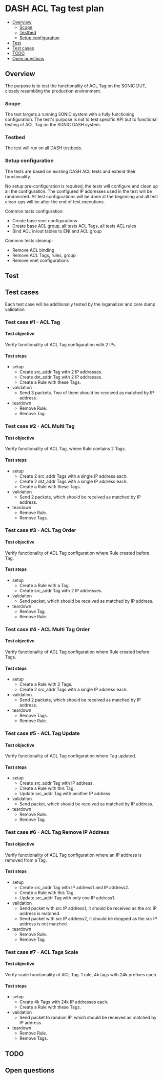 # DASH ACL Tag test plan

* [Overview](#overview)
   * [Scope](#scope)
   * [Testbed](#testbed)
   * [Setup configuration](#setup-configuration)
* [Test](#test)
* [Test cases](#test-cases)
* [TODO](#todo)
* [Open questions](#open-questions)

## Overview
The purpose is to test the functionality of ACL Tag on the SONIC DUT, closely resembling the production environment.

### Scope
The test targets a running SONIC system with a fully functioning configuration. The test's purpose is not to test specific API but to functional testing of ACL Tag on the SONIC DASH system.

### Testbed
The test will run on all DASH testbeds.

### Setup configuration
The tests are based on existing DASH ACL tests and extend their functionality.

No setup pre-configuration is required, the tests will configure and clean up all the configuration.
The configured IP addresses used in the test will be randomized.
All test configurations will be done at the beginning and all test clean-ups will be after the end of test executions.

Common tests configuration:
- Create base vnet configurations
- Create base ACL group, all tests ACL Tags, all tests ACL rules
- Bind ACL in/out tables to ENI and ACL group

Common tests cleanup:
- Remove ACL binding
- Remove ACL Tags, rules, group
- Remove vnet configurations

## Test

## Test cases

Each test case will be additionally tested by the loganalizer and core dump validation.

### Test case \#1 - ACL Tag

#### Test objective

Verify functionality of ACL Tag configuration with 2 IPs.

#### Test steps

- setup
    - Create src_addr Tag with 2 IP addresses.
    - Create dst_addr Tag with 2 IP addresses.
    - Create a Rule with these Tags.
- validation
    - Send 3 packets. Two of them should be received as matched by IP address.
- teardown
    - Remove Rule.
    - Remove Tag.

### Test case \#2 - ACL Multi Tag

#### Test objective

Verify functionality of ACL Tag, where Rule contains 2 Tags.

#### Test steps

- setup
    - Create 2 src_addr Tags with a single IP address each.
    - Create 2 dst_addr Tags with a single IP address each.
    - Create a Rule with these Tags.
- validation
    - Send 2 packets, which should be received as matched by IP address.
- teardown
    - Remove Rule.
    - Remove Tags.

### Test case \#3 - ACL Tag Order

#### Test objective

Verify functionality of ACL Tag configuration where Rule created before Tag.

#### Test steps

- setup
    - Create a Rule with a Tag.
    - Create src_addr Tag with 2 IP addresses.
- validation
    - Send packet, which should be received as matched by IP address.
- teardown
    - Remove Tag.
    - Remove Rule.

### Test case \#4 - ACL Multi Tag Order

#### Test objective

Verify functionality of ACL Tag configuration where Rule created before Tags.

#### Test steps

- setup
    - Create a Rule with 2 Tags.
    - Create 2 src_addr Tags with a single IP address each.
- validation
    - Send 2 packets, which should be received as matched by IP address.
- teardown
    - Remove Tags.
    - Remove Rule.

### Test case \#5 - ACL Tag Update

#### Test objective

Verify functionality of ACL Tag configuration where Tag updated.

#### Test steps

- setup
    - Create src_addr Tag with IP address.
    - Create a Rule with this Tag.
    - Update src_addr Tag with another IP address.
- validation
    - Send packet, which should be received as matched by IP address.
- teardown
    - Remove Rule.
    - Remove Tag.
 
### Test case \#6 - ACL Tag Remove IP Address

#### Test objective

Verify functionality of ACL Tag configuration where an IP address is removed from a Tag.

#### Test steps

- setup
    - Create src_addr Tag with IP address1 and IP address2.
    - Create a Rule with this Tag.
    - Update src_addr Tag with only one IP address1.
- validation
    - Send packet with src IP address1, it should be received as the src IP address is matched.
    - Send packet with src IP address2, it should be dropped as the src IP address is not matched.
- teardown
    - Remove Rule.
    - Remove Tag.

### Test case \#7 - ACL Tags Scale

#### Test objective

Verify scale functionality of ACL Tag. 1 rule, 4k tags with 24k prefixes each.

#### Test steps

- setup
    - Create 4k Tags with 24k IP addresses each.
    - Create a Rule with these Tags.
- validation
    - Send packet to random IP, which should be received as matched by IP address.
- teardown
    - Remove Rule.
    - Remove Tags.


## TODO

## Open questions
